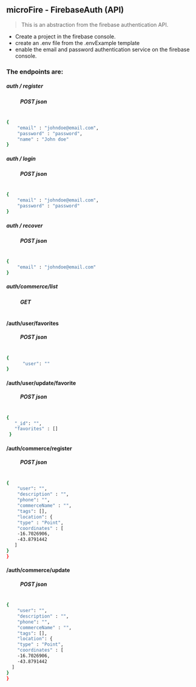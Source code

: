 ## microFire - FirebaseAuth (API)

> This is an abstraction from the firebase authentication API.

- Create a project in the firebase console.
- create an .env file from the .envExample template
- enable the email and password authentication service on the firebase console.

### The endpoints are:

##### auth / register

##### &nbsp;&nbsp; &nbsp; &nbsp; &nbsp; &nbsp; POST json

#

```bash
{
    "email" : "johndoe@email.com",
    "password" : "password",
    "name" : "John doe"
}
```

##### auth / login

##### &nbsp;&nbsp; &nbsp; &nbsp; &nbsp; &nbsp; POST json

#

```bash
{
    "email" : "johndoe@email.com",
    "password" : "password"
}
```

##### auth / recover

##### &nbsp;&nbsp; &nbsp; &nbsp; &nbsp; &nbsp; POST json

#

```bash
{
    "email" : "johndoe@email.com"
}
```

##### auth/commerce/list

##### &nbsp;&nbsp; &nbsp; &nbsp; &nbsp; &nbsp; GET

#

#### /auth/user/favorites

##### &nbsp;&nbsp; &nbsp; &nbsp; &nbsp; &nbsp; POST json

#

```bash
{
	  "user": ""
}
```

#### /auth/user/update/favorite

##### &nbsp;&nbsp; &nbsp; &nbsp; &nbsp; &nbsp; POST json

#

```bash
{
   "_id": "",
   "favorites" : []
 }
```

#### /auth/commerce/register

##### &nbsp;&nbsp; &nbsp; &nbsp; &nbsp; &nbsp; POST json

#

```bash
{
    "user": "",
	"description" : "",
	"phone": "",
	"commerceName" : "",
    "tags": [],
    "location": {
    "type" : "Point",
    "coordinates" : [
    -16.7026906,
    -43.8791442
   ]
}
}
```

#### /auth/commerce/update

##### &nbsp;&nbsp; &nbsp; &nbsp; &nbsp; &nbsp; POST json

#

```bash
{
    "user": "",
	"description" : "",
	"phone": "",
	"commerceName" : "",
    "tags": [],
    "location": {
    "type" : "Point",
    "coordinates" : [
    -16.7026906,
    -43.8791442
  ]
}
}
```
